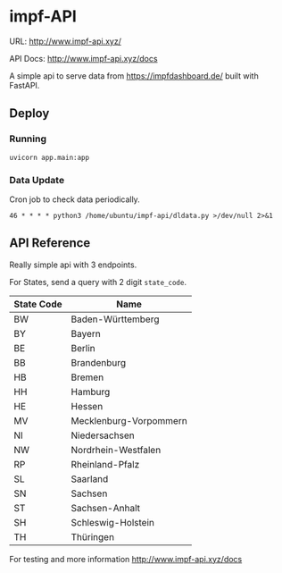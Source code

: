 # impf-API

URL: http://www.impf-api.xyz/

API Docs: http://www.impf-api.xyz/docs


A simple api to serve data from https://impfdashboard.de/ built with FastAPI.

## Deploy

### Running

    uvicorn app.main:app

### Data Update

Cron job to check data periodically.

    46 * * * * python3 /home/ubuntu/impf-api/dldata.py >/dev/null 2>&1

## API Reference

Really simple api with 3 endpoints. 

For States, send a query with 2 digit `state_code`.

| State Code | Name                   |
|------------|------------------------|
| BW         | Baden-Württemberg      |
| BY         | Bayern                 |
| BE         | Berlin                 |
| BB         | Brandenburg            |
| HB         | Bremen                 |
| HH         | Hamburg                |
| HE         | Hessen                 |
| MV         | Mecklenburg-Vorpommern |
| NI         | Niedersachsen          |
| NW         | Nordrhein-Westfalen    |
| RP         | Rheinland-Pfalz        |
| SL         | Saarland               |
| SN         | Sachsen                |
| ST         | Sachsen-Anhalt         |
| SH         | Schleswig-Holstein     |
| TH         | Thüringen              |

For testing and more information http://www.impf-api.xyz/docs